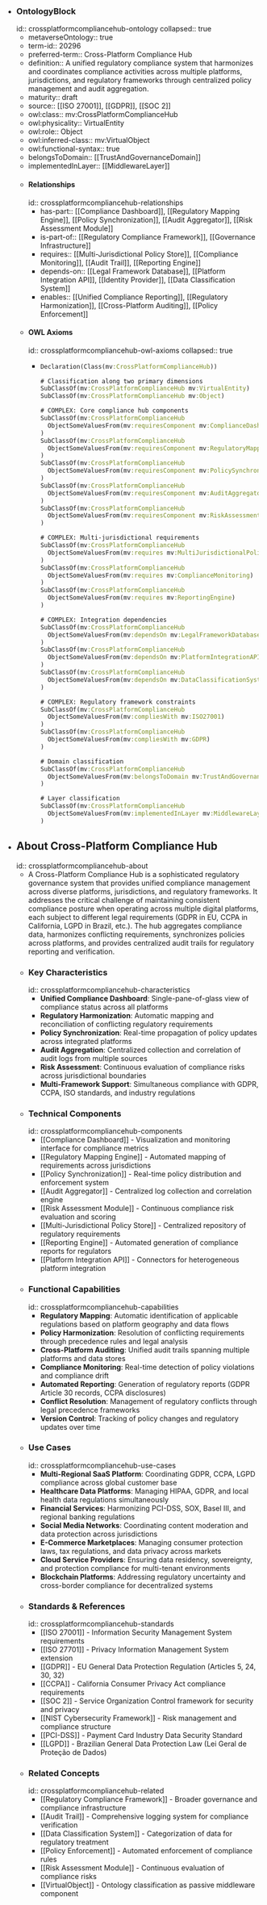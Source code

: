 - ### OntologyBlock
  id:: crossplatformcompliancehub-ontology
  collapsed:: true
	- metaverseOntology:: true
	- term-id:: 20296
	- preferred-term:: Cross-Platform Compliance Hub
	- definition:: A unified regulatory compliance system that harmonizes and coordinates compliance activities across multiple platforms, jurisdictions, and regulatory frameworks through centralized policy management and audit aggregation.
	- maturity:: draft
	- source:: [[ISO 27001]], [[GDPR]], [[SOC 2]]
	- owl:class:: mv:CrossPlatformComplianceHub
	- owl:physicality:: VirtualEntity
	- owl:role:: Object
	- owl:inferred-class:: mv:VirtualObject
	- owl:functional-syntax:: true
	- belongsToDomain:: [[TrustAndGovernanceDomain]]
	- implementedInLayer:: [[MiddlewareLayer]]
	- #### Relationships
	  id:: crossplatformcompliancehub-relationships
		- has-part:: [[Compliance Dashboard]], [[Regulatory Mapping Engine]], [[Policy Synchronization]], [[Audit Aggregator]], [[Risk Assessment Module]]
		- is-part-of:: [[Regulatory Compliance Framework]], [[Governance Infrastructure]]
		- requires:: [[Multi-Jurisdictional Policy Store]], [[Compliance Monitoring]], [[Audit Trail]], [[Reporting Engine]]
		- depends-on:: [[Legal Framework Database]], [[Platform Integration API]], [[Identity Provider]], [[Data Classification System]]
		- enables:: [[Unified Compliance Reporting]], [[Regulatory Harmonization]], [[Cross-Platform Auditing]], [[Policy Enforcement]]
	- #### OWL Axioms
	  id:: crossplatformcompliancehub-owl-axioms
	  collapsed:: true
		- ```clojure
		  Declaration(Class(mv:CrossPlatformComplianceHub))

		  # Classification along two primary dimensions
		  SubClassOf(mv:CrossPlatformComplianceHub mv:VirtualEntity)
		  SubClassOf(mv:CrossPlatformComplianceHub mv:Object)

		  # COMPLEX: Core compliance hub components
		  SubClassOf(mv:CrossPlatformComplianceHub
		    ObjectSomeValuesFrom(mv:requiresComponent mv:ComplianceDashboard)
		  )
		  SubClassOf(mv:CrossPlatformComplianceHub
		    ObjectSomeValuesFrom(mv:requiresComponent mv:RegulatoryMappingEngine)
		  )
		  SubClassOf(mv:CrossPlatformComplianceHub
		    ObjectSomeValuesFrom(mv:requiresComponent mv:PolicySynchronization)
		  )
		  SubClassOf(mv:CrossPlatformComplianceHub
		    ObjectSomeValuesFrom(mv:requiresComponent mv:AuditAggregator)
		  )
		  SubClassOf(mv:CrossPlatformComplianceHub
		    ObjectSomeValuesFrom(mv:requiresComponent mv:RiskAssessmentModule)
		  )

		  # COMPLEX: Multi-jurisdictional requirements
		  SubClassOf(mv:CrossPlatformComplianceHub
		    ObjectSomeValuesFrom(mv:requires mv:MultiJurisdictionalPolicyStore)
		  )
		  SubClassOf(mv:CrossPlatformComplianceHub
		    ObjectSomeValuesFrom(mv:requires mv:ComplianceMonitoring)
		  )
		  SubClassOf(mv:CrossPlatformComplianceHub
		    ObjectSomeValuesFrom(mv:requires mv:ReportingEngine)
		  )

		  # COMPLEX: Integration dependencies
		  SubClassOf(mv:CrossPlatformComplianceHub
		    ObjectSomeValuesFrom(mv:dependsOn mv:LegalFrameworkDatabase)
		  )
		  SubClassOf(mv:CrossPlatformComplianceHub
		    ObjectSomeValuesFrom(mv:dependsOn mv:PlatformIntegrationAPI)
		  )
		  SubClassOf(mv:CrossPlatformComplianceHub
		    ObjectSomeValuesFrom(mv:dependsOn mv:DataClassificationSystem)
		  )

		  # COMPLEX: Regulatory framework constraints
		  SubClassOf(mv:CrossPlatformComplianceHub
		    ObjectSomeValuesFrom(mv:compliesWith mv:ISO27001)
		  )
		  SubClassOf(mv:CrossPlatformComplianceHub
		    ObjectSomeValuesFrom(mv:compliesWith mv:GDPR)
		  )

		  # Domain classification
		  SubClassOf(mv:CrossPlatformComplianceHub
		    ObjectSomeValuesFrom(mv:belongsToDomain mv:TrustAndGovernanceDomain)
		  )

		  # Layer classification
		  SubClassOf(mv:CrossPlatformComplianceHub
		    ObjectSomeValuesFrom(mv:implementedInLayer mv:MiddlewareLayer)
		  )
		  ```
- ## About Cross-Platform Compliance Hub
  id:: crossplatformcompliancehub-about
	- A Cross-Platform Compliance Hub is a sophisticated regulatory governance system that provides unified compliance management across diverse platforms, jurisdictions, and regulatory frameworks. It addresses the critical challenge of maintaining consistent compliance posture when operating across multiple digital platforms, each subject to different legal requirements (GDPR in EU, CCPA in California, LGPD in Brazil, etc.). The hub aggregates compliance data, harmonizes conflicting requirements, synchronizes policies across platforms, and provides centralized audit trails for regulatory reporting and verification.
	- ### Key Characteristics
	  id:: crossplatformcompliancehub-characteristics
		- **Unified Compliance Dashboard**: Single-pane-of-glass view of compliance status across all platforms
		- **Regulatory Harmonization**: Automatic mapping and reconciliation of conflicting regulatory requirements
		- **Policy Synchronization**: Real-time propagation of policy updates across integrated platforms
		- **Audit Aggregation**: Centralized collection and correlation of audit logs from multiple sources
		- **Risk Assessment**: Continuous evaluation of compliance risks across jurisdictional boundaries
		- **Multi-Framework Support**: Simultaneous compliance with GDPR, CCPA, ISO standards, and industry regulations
	- ### Technical Components
	  id:: crossplatformcompliancehub-components
		- [[Compliance Dashboard]] - Visualization and monitoring interface for compliance metrics
		- [[Regulatory Mapping Engine]] - Automated mapping of requirements across jurisdictions
		- [[Policy Synchronization]] - Real-time policy distribution and enforcement system
		- [[Audit Aggregator]] - Centralized log collection and correlation engine
		- [[Risk Assessment Module]] - Continuous compliance risk evaluation and scoring
		- [[Multi-Jurisdictional Policy Store]] - Centralized repository of regulatory requirements
		- [[Reporting Engine]] - Automated generation of compliance reports for regulators
		- [[Platform Integration API]] - Connectors for heterogeneous platform integration
	- ### Functional Capabilities
	  id:: crossplatformcompliancehub-capabilities
		- **Regulatory Mapping**: Automatic identification of applicable regulations based on platform geography and data flows
		- **Policy Harmonization**: Resolution of conflicting requirements through precedence rules and legal analysis
		- **Cross-Platform Auditing**: Unified audit trails spanning multiple platforms and data stores
		- **Compliance Monitoring**: Real-time detection of policy violations and compliance drift
		- **Automated Reporting**: Generation of regulatory reports (GDPR Article 30 records, CCPA disclosures)
		- **Conflict Resolution**: Management of regulatory conflicts through legal precedence frameworks
		- **Version Control**: Tracking of policy changes and regulatory updates over time
	- ### Use Cases
	  id:: crossplatformcompliancehub-use-cases
		- **Multi-Regional SaaS Platform**: Coordinating GDPR, CCPA, LGPD compliance across global customer base
		- **Healthcare Data Platforms**: Managing HIPAA, GDPR, and local health data regulations simultaneously
		- **Financial Services**: Harmonizing PCI-DSS, SOX, Basel III, and regional banking regulations
		- **Social Media Networks**: Coordinating content moderation and data protection across jurisdictions
		- **E-Commerce Marketplaces**: Managing consumer protection laws, tax regulations, and data privacy across markets
		- **Cloud Service Providers**: Ensuring data residency, sovereignty, and protection compliance for multi-tenant environments
		- **Blockchain Platforms**: Addressing regulatory uncertainty and cross-border compliance for decentralized systems
	- ### Standards & References
	  id:: crossplatformcompliancehub-standards
		- [[ISO 27001]] - Information Security Management System requirements
		- [[ISO 27701]] - Privacy Information Management System extension
		- [[GDPR]] - EU General Data Protection Regulation (Articles 5, 24, 30, 32)
		- [[CCPA]] - California Consumer Privacy Act compliance requirements
		- [[SOC 2]] - Service Organization Control framework for security and privacy
		- [[NIST Cybersecurity Framework]] - Risk management and compliance structure
		- [[PCI-DSS]] - Payment Card Industry Data Security Standard
		- [[LGPD]] - Brazilian General Data Protection Law (Lei Geral de Proteção de Dados)
	- ### Related Concepts
	  id:: crossplatformcompliancehub-related
		- [[Regulatory Compliance Framework]] - Broader governance and compliance infrastructure
		- [[Audit Trail]] - Comprehensive logging system for compliance verification
		- [[Data Classification System]] - Categorization of data for regulatory treatment
		- [[Policy Enforcement]] - Automated enforcement of compliance rules
		- [[Risk Assessment Module]] - Continuous evaluation of compliance risks
		- [[VirtualObject]] - Ontology classification as passive middleware component
